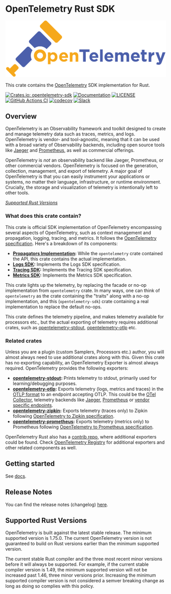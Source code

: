 # OpenTelemetry Rust SDK

![OpenTelemetry — An observability framework for cloud-native software.][splash]

[splash]: https://raw.githubusercontent.com/open-telemetry/opentelemetry-rust/main/assets/logo-text.png

This crate contains the [OpenTelemetry](https://opentelemetry.io/) SDK
implementation for Rust.

[![Crates.io: opentelemetry-sdk](https://img.shields.io/crates/v/opentelemetry_sdk.svg)](https://crates.io/crates/opentelemetry_sdk)
[![Documentation](https://docs.rs/opentelemetry_sdk/badge.svg)](https://docs.rs/opentelemetry_sdk)
[![LICENSE](https://img.shields.io/crates/l/opentelemetry_sdk)](https://github.com/open-telemetry/opentelemetry-rust/blob/main/opentelemetry-sdk/LICENSE)
[![GitHub Actions CI](https://github.com/open-telemetry/opentelemetry-rust/workflows/CI/badge.svg)](https://github.com/open-telemetry/opentelemetry-rust/actions?query=workflow%3ACI+branch%3Amain)
[![codecov](https://codecov.io/gh/open-telemetry/opentelemetry-rust/branch/main/graph/badge.svg)](https://codecov.io/gh/open-telemetry/opentelemetry-rust)
[![Slack](https://img.shields.io/badge/slack-@cncf/otel/rust-brightgreen.svg?logo=slack)](https://cloud-native.slack.com/archives/C03GDP0H023)

## Overview

OpenTelemetry is an Observability framework and toolkit designed to create and
manage telemetry data such as traces, metrics, and logs. OpenTelemetry is
vendor- and tool-agnostic, meaning that it can be used with a broad variety of
Observability backends, including open source tools like [Jaeger] and
[Prometheus], as well as commercial offerings.

OpenTelemetry is *not* an observability backend like Jaeger, Prometheus, or other
commercial vendors. OpenTelemetry is focused on the generation, collection,
management, and export of telemetry. A major goal of OpenTelemetry is that you
can easily instrument your applications or systems, no matter their language,
infrastructure, or runtime environment. Crucially, the storage and visualization
of telemetry is intentionally left to other tools.

*[Supported Rust Versions](#supported-rust-versions)*

[Prometheus]: https://prometheus.io
[Jaeger]: https://www.jaegertracing.io

### What does this crate contain?

This crate is official SDK implementation of OpenTelemetry encompassing several
aspects of OpenTelemetry, such as context management and propagation, logging,
tracing, and metrics. It follows the [OpenTelemetry
specification](https://github.com/open-telemetry/opentelemetry-specification).
Here's a breakdown of its components:

- **[Propagators
  Implementation](https://github.com/open-telemetry/opentelemetry-specification/blob/main/specification/context/api-propagators.md):**
  While the `opentelemetry` crate contained the API, this crate contains the actual implementation.
- **[Logs SDK](https://github.com/open-telemetry/opentelemetry-specification/blob/main/specification/logs/sdk.md):**
  Implements the Logs SDK specification.
- **[Tracing
  SDK](https://github.com/open-telemetry/opentelemetry-specification/blob/main/specification/trace/sdk.md):**
  Implements the Tracing SDK specification.
- **[Metrics
  SDK](https://github.com/open-telemetry/opentelemetry-specification/blob/main/specification/metrics/sdk.md):**
  Implements the Metrics SDK specification.

This crate lights up the telemetry, by replacing the facade or no-op
implementation from `opentelemetry` crate. In many ways, one can think of
`opentelemetry` as the crate containing the "traits" along with a no-op
implementation, and this (`opentelemetry-sdk`) crate containing a real
implementation to replace the default no-ops.

This crate defines the telemetry pipeline, and makes telemetry available for
processors etc., but the actual exporting of telemetry requires additional
crates, such as
[opentelemetry-stdout](https://crates.io/crates/opentelemetry-stdout),
[opentelemetry-otlp](https://crates.io/crates/opentelemetry-otlp) etc.

### Related crates

Unless you are a plugin (custom Samplers, Processors etc.) author, you will almost always need to use additional
crates along with this. Given this crate has no exporting capability, an
OpenTelemetry Exporter is almost always required. OpenTelemetry provides the following exporters:

- **[opentelemetry-stdout](https://crates.io/crates/opentelemetry-stdout):**
  Prints telemetry to stdout, primarily used for learning/debugging purposes.
- **[opentelemetry-otlp](https://crates.io/crates/opentelemetry-otlp):** Exports
  telemetry (logs, metrics and traces) in the [OTLP
  format](https://github.com/open-telemetry/opentelemetry-specification/tree/main/specification/protocol)
  to an endpoint accepting OTLP. This could be the [OTel
  Collector](https://github.com/open-telemetry/opentelemetry-collector),
  telemetry backends like [Jaeger](https://www.jaegertracing.io/),
  [Prometheus](https://prometheus.io/docs/prometheus/latest/feature_flags/#otlp-receiver)
  or [vendor specific endpoints](https://opentelemetry.io/ecosystem/vendors/).
- **[opentelemetry-zipkin](https://crates.io/crates/opentelemetry-zipkin):**
  Exports telemetry (traces only) to Zipkin following [OpenTelemetry to Zipkin
  specification](https://github.com/open-telemetry/opentelemetry-specification/blob/main/specification/trace/sdk_exporters/zipkin.md).
- **[opentelemetry-prometheus](https://crates.io/crates/opentelemetry-prometheus):**
  Exports telemetry (metrics only) to Prometheus following [OpenTelemetry to
  Prometheus
  specification](https://github.com/open-telemetry/opentelemetry-specification/blob/main/specification/metrics/sdk_exporters/prometheus.md).

OpenTelemetry Rust also has a [contrib
repo](https://github.com/open-telemetry/opentelemetry-rust-contrib), where
additional exporters could be found. Check [OpenTelemetry
Registry](https://opentelemetry.io/ecosystem/registry/?language=rust) for
additional exporters and other related components as well.

## Getting started

See [docs](https://docs.rs/opentelemetry-sdk).

## Release Notes

You can find the release notes (changelog) [here](https://github.com/open-telemetry/opentelemetry-rust/blob/main/opentelemetry-sdk/CHANGELOG.md).

## Supported Rust Versions

OpenTelemetry is built against the latest stable release. The minimum supported
version is 1.75.0. The current OpenTelemetry version is not guaranteed to build
on Rust versions earlier than the minimum supported version.

The current stable Rust compiler and the three most recent minor versions
before it will always be supported. For example, if the current stable compiler
version is 1.49, the minimum supported version will not be increased past 1.46,
three minor versions prior. Increasing the minimum supported compiler version
is not considered a semver breaking change as long as doing so complies with
this policy.
